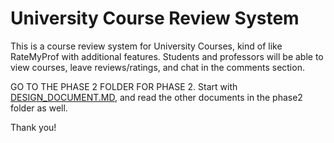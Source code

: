 # University Course Review System

This is a course review system for University Courses, kind of like RateMyProf with additional features.
Students and professors will be able to view courses, leave reviews/ratings, and chat in the comments section.

GO TO THE PHASE 2 FOLDER FOR PHASE 2. Start with [DESIGN_DOCUMENT.MD](phase2/DESIGN-DOCUMENT.md), and read
the other documents in the phase2 folder as well.

Thank you!